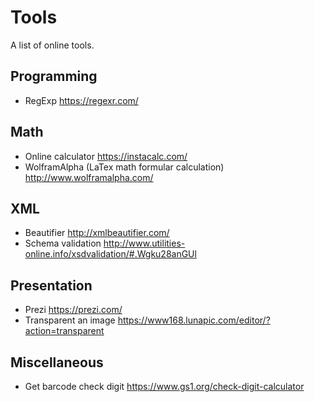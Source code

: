 # Tools

A list of online tools.

## Programming
- RegExp https://regexr.com/

## Math
- Online calculator https://instacalc.com/
- WolframAlpha (LaTex math formular calculation) http://www.wolframalpha.com/

## XML
- Beautifier http://xmlbeautifier.com/
- Schema validation http://www.utilities-online.info/xsdvalidation/#.Wgku28anGUl

## Presentation
- Prezi https://prezi.com/
- Transparent an image https://www168.lunapic.com/editor/?action=transparent

## Miscellaneous
- Get barcode check digit https://www.gs1.org/check-digit-calculator
